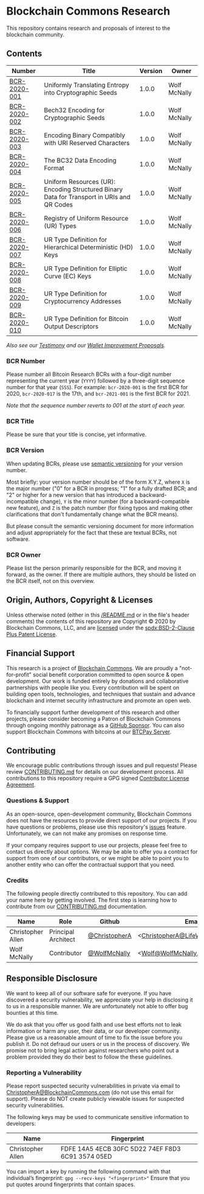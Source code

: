 # Blockchain Commons Research

This repository contains research and proposals of interest to the blockchain community.

## Contents

| Number                    | Title         | Version | Owner                                                  | 
|---------------------------|---------------|---------|----------------------------------------------|
| [BCR-2020-001](papers/bcr-2020-001-entropy-to-seed.md) | Uniformly Translating Entropy into Cryptographic Seeds | 1.0.0 | Wolf McNally |
| [BCR-2020-002](papers/bcr-2020-002-bech32-seed-format.md) | Bech32 Encoding for Cryptographic Seeds | 1.0.0 | Wolf McNally |
| [BCR-2020-003](papers/bcr-2020-003-uri-binary-compatibility.md) | Encoding Binary Compatibly with URI Reserved Characters  | 1.0.0 | Wolf McNally |
| [BCR-2020-004](papers/bcr-2020-004-bc32.md) | The BC32 Data Encoding Format  | 1.0.0 | Wolf McNally |
| [BCR-2020-005](papers/bcr-2020-005-ur.md) | Uniform Resources (UR): Encoding Structured Binary Data for Transport in URIs and QR Codes  | 1.0.0 | Wolf McNally |
| [BCR-2020-006](papers/bcr-2020-006-urtypes.md) | Registry of Uniform Resource (UR) Types  | 1.0.0 | Wolf McNally |
| [BCR-2020-007](papers/bcr-2020-007-hdkey.md) | UR Type Definition for Hierarchical Deterministic (HD) Keys  | 1.0.0 | Wolf McNally |
| [BCR-2020-008](papers/bcr-2020-008-eckey.md) | UR Type Definition for Elliptic Curve (EC) Keys  | 1.0.0 | Wolf McNally |
| [BCR-2020-009](papers/bcr-2020-009-address.md) | UR Type Definition for Cryptocurrency Addresses  | 1.0.0 | Wolf McNally |
| [BCR-2020-010](papers/bcr-2020-010-output-desc.md) | UR Type Definition for Bitcoin Output Descriptors  | 1.0.0 | Wolf McNally |

_Also see our [Testimony](https://github.com/BlockchainCommons/Testimony/blob/master/README.md) and our [Wallet Improvement Proposals](https://github.com/BlockchainCommons/wips/blob/master/README.md)._

### BCR Number

Please number all Bitcoin Research BCRs with a four-digit number representing the current year (`YYYY`) followed by a three-digit sequence number for that year (`SSS`). For example: `bcr-2020-001` is the first BCR for 2020, `bcr-2020-017` is the 17th, and `bcr-2021-001` is the first BCR for 2021.

_Note that the sequence number reverts to 001 at the start of each year._

### BCR Title

Please be sure that your title is concise, yet informative.

### BCR Version

When updating BCRs, please use [semantic versioning](https://semver.org/) for your version number.

Most briefly: your version number should be of the form X.Y.Z, where `X` is the major number ("0" for a BCR in progress; "1" for a fully drafted BCR; and "2" or higher for a new version that has introduced a backward-incompatible change), `Y` is the minor number (for a backward-compatible new feature), and `Z` is the patch number (for fixing typos and making other clarifications that don't fundamentally change what the BCR means).

But please consult the semantic versioning document for more information and adjust appropriately for the fact that these are textual BCRs, not software.

### BCR Owner

Please list the person primarily responsible for the BCR, and moving it forward, as the owner. If there are multiple authors, they should be listed on the BCR itself, not on this overview.
   
## Origin, Authors, Copyright & Licenses

Unless otherwise noted (either in this [/README.md](./README.md) or in the file's header comments) the contents of this repository are Copyright © 2020 by Blockchain Commons, LLC, and are [licensed](./LICENSE) under the [spdx:BSD-2-Clause Plus Patent License](https://spdx.org/licenses/BSD-2-Clause-Patent.html).

## Financial Support

This research is a project of [Blockchain Commons](https://www.blockchaincommons.com/). We are proudly a "not-for-profit" social benefit corporation committed to open source & open development. Our work is funded entirely by donations and collaborative partnerships with people like you. Every contribution will be spent on building open tools, technologies, and techniques that sustain and advance blockchain and internet security infrastructure and promote an open web.

To financially support further development of this research and other projects, please consider becoming a Patron of Blockchain Commons through ongoing monthly patronage as a [GitHub Sponsor](https://github.com/sponsors/BlockchainCommons). You can also support Blockchain Commons with bitcoins at our [BTCPay Server](https://btcpay.blockchaincommons.com/).

## Contributing

We encourage public contributions through issues and pull requests! Please review [CONTRIBUTING.md](./CONTRIBUTING.md) for details on our development process. All contributions to this repository require a GPG signed [Contributor License Agreement](./CLA.md).

### Questions & Support

As an open-source, open-development community, Blockchain Commons does not have the resources to provide direct support of our projects. If you have questions or problems, please use this repository's [issues](./issues) feature. Unfortunately, we can not make any promises on response time.

If your company requires support to use our projects, please feel free to contact us directly about options. We may be able to offer you a contract for support from one of our contributors, or we might be able to point you to another entity who can offer the contractual support that you need.

### Credits

The following people directly contributed to this repository. You can add your name here by getting involved. The first step is learning how to contribute from our [CONTRIBUTING.md](./CONTRIBUTING.md) documentation.

| Name              | Role                | Github                                            | Email                                 | GPG Fingerprint                                    |
| ----------------- | ------------------- | ------------------------------------------------- | ------------------------------------- | -------------------------------------------------- |
| Christopher Allen | Principal Architect | [@ChristopherA](https://github.com/ChristopherA) | \<ChristopherA@LifeWithAlacrity.com\> | FDFE 14A5 4ECB 30FC 5D22  74EF F8D3 6C91 3574 05ED |
| Wolf McNally      | Contributor        | [@WolfMcNally](https://github.com/wolfmcnally)    | \<Wolf@WolfMcNally.com\>              | 9436 52EE 3844 1760 C3DC  3536 4B6C 2FCF 8947 80AE |

## Responsible Disclosure

We want to keep all of our software safe for everyone. If you have discovered a security vulnerability, we appreciate your help in disclosing it to us in a responsible manner. We are unfortunately not able to offer bug bounties at this time.

We do ask that you offer us good faith and use best efforts not to leak information or harm any user, their data, or our developer community. Please give us a reasonable amount of time to fix the issue before you publish it. Do not defraud our users or us in the process of discovery. We promise not to bring legal action against researchers who point out a problem provided they do their best to follow the these guidelines.

### Reporting a Vulnerability

Please report suspected security vulnerabilities in private via email to ChristopherA@BlockchainCommons.com (do not use this email for support). Please do NOT create publicly viewable issues for suspected security vulnerabilities.

The following keys may be used to communicate sensitive information to developers:

| Name              | Fingerprint                                        |
| ----------------- | -------------------------------------------------- |
| Christopher Allen | FDFE 14A5 4ECB 30FC 5D22  74EF F8D3 6C91 3574 05ED |

You can import a key by running the following command with that individual’s fingerprint: `gpg --recv-keys "<fingerprint>"` Ensure that you put quotes around fingerprints that contain spaces.
